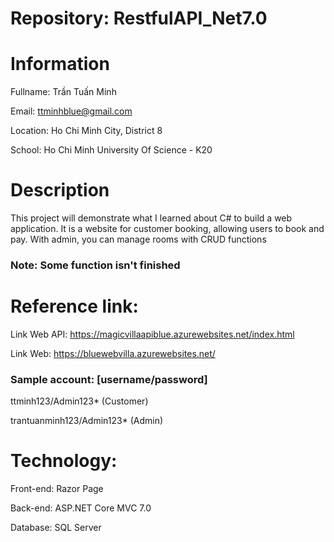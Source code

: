 # Repository: RestfulAPI_Net7.0

# Information

Fullname: Trần Tuấn Minh

Email: ttminhblue@gmail.com

Location: Ho Chi Minh City, District 8

School: Ho Chi Minh University Of Science - K20


# Description

This project will demonstrate what I learned about C# to build a web application. It is a website for customer booking, allowing users to book and pay. With admin, you can manage rooms with CRUD functions

### Note: Some function isn't finished


# Reference link:

Link Web API: https://magicvillaapiblue.azurewebsites.net/index.html

Link Web: https://bluewebvilla.azurewebsites.net/

### Sample account: [username/password]

ttminh123/Admin123* (Customer)  

trantuanminh123/Admin123* (Admin)


# Technology:

Front-end: Razor Page

Back-end: ASP.NET Core MVC 7.0

Database: SQL Server
